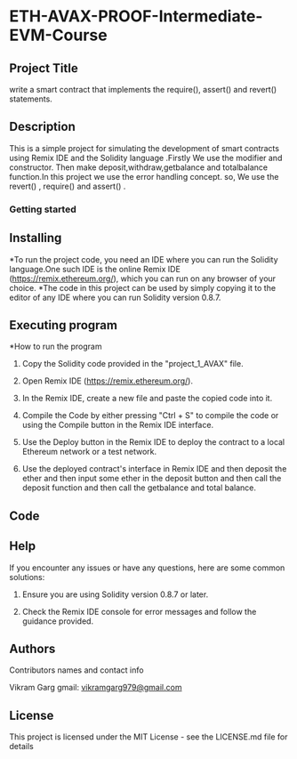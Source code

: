 # ETH-AVAX-PROOF-Intermediate-EVM-Course

## Project Title
write a smart contract that implements the require(), assert() and revert() statements.
## Description
This is a simple project for simulating the development of smart contracts using Remix IDE and the Solidity language .Firstly We use the modifier and constructor. Then make deposit,withdraw,getbalance and totalbalance function.In this project we use the error handling concept. so, We use the revert() , require() and assert() .

### Getting started
## Installing
*To run the project code, you need an IDE where you can run the Solidity language.One such IDE is the online Remix IDE (https://remix.ethereum.org/), which you can run on any browser of your choice.
*The code in this project can be used by simply copying it to the editor of any IDE where you can run Solidity version 0.8.7.
## Executing program
*How to run the program

1. Copy the Solidity code provided in the "project_1_AVAX" file.

2. Open Remix IDE (https://remix.ethereum.org/).

3. In the Remix IDE, create a new file and paste the copied code into it.

4. Compile the Code by either pressing "Ctrl + S" to compile the code or using the Compile button in the Remix IDE interface.

5. Use the Deploy button in the Remix IDE to deploy the contract to a local Ethereum network or a test network.

6. Use the deployed contract's interface in Remix IDE  and then deposit the ether and then input some ether in the deposit button and then call the deposit function and then call the getbalance and total balance.

## Code 


## Help 

If you encounter any issues or have any questions, here are some common solutions:

1. Ensure you are using Solidity version 0.8.7 or later.

2. Check the Remix IDE console for error messages and follow the guidance provided.
## Authors
Contributors names and contact info

Vikram Garg gmail: vikramgarg979@gmail.com


## License

This project is licensed under the MIT License - see the LICENSE.md file for details
